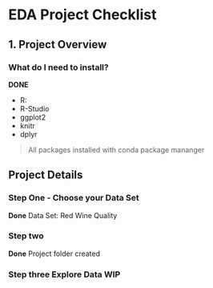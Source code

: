 # EDA Project Checklist


## 1. Project Overview

### What do I need to install?

**DONE**
* R:
* R-Studio
* ggplot2
* knitr 
* dplyr

> All packages installed with conda package mananger

## Project Details

### Step One - Choose your Data Set

**Done**
Data Set: Red Wine Quality

### Step two
**Done**
Project folder created
### Step three Explore Data WIP

